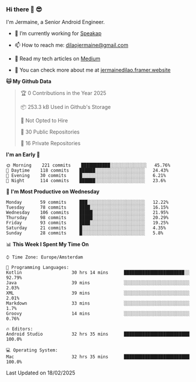 ### Hi there 👋 😎
I'm Jermaine, a Senior Android Engineer.

- 🔭 I’m currently working for [Speakap](https://www.speakap.com/)

- 📫 How to reach me: dilaojermaine@gmail.com

- 📖 Read my tech articles on [Medium](https://jermainedilao.medium.com/)

- 👀 You can check more about me at [jermainedilao.framer.website](https://jermainedilao.framer.website)

<!--
**jermainedilao/jermainedilao** is a ✨ _special_ ✨ repository because its `README.md` (this file) appears on your GitHub profile.

Here are some ideas to get you started:

- 🔭 I’m currently working on ...
- 🌱 I’m currently learning ...
- 👯 I’m looking to collaborate on ...
- 🤔 I’m looking for help with ...
- 💬 Ask me about ...
- 📫 How to reach me: ...
- 😄 Pronouns: ...
- ⚡ Fun fact: ...
-->

<!--START_SECTION:waka-->
**🐱 My Github Data** 

> 🏆 0 Contributions in the Year 2025
 > 
> 📦 253.3 kB Used in Github's Storage 
 > 
> 🚫 Not Opted to Hire
 > 
> 📜 30 Public Repositories 
 > 
> 🔑 16 Private Repositories  
 > 
**I'm an Early 🐤** 

```text
🌞 Morning    221 commits    ███████████░░░░░░░░░░░░░░   45.76% 
🌆 Daytime    118 commits    ██████░░░░░░░░░░░░░░░░░░░   24.43% 
🌃 Evening    30 commits     █░░░░░░░░░░░░░░░░░░░░░░░░   6.21% 
🌙 Night      114 commits    ██████░░░░░░░░░░░░░░░░░░░   23.6%

```
📅 **I'm Most Productive on Wednesday** 

```text
Monday       59 commits     ███░░░░░░░░░░░░░░░░░░░░░░   12.22% 
Tuesday      78 commits     ████░░░░░░░░░░░░░░░░░░░░░   16.15% 
Wednesday    106 commits    █████░░░░░░░░░░░░░░░░░░░░   21.95% 
Thursday     98 commits     █████░░░░░░░░░░░░░░░░░░░░   20.29% 
Friday       93 commits     ████░░░░░░░░░░░░░░░░░░░░░   19.25% 
Saturday     21 commits     █░░░░░░░░░░░░░░░░░░░░░░░░   4.35% 
Sunday       28 commits     █░░░░░░░░░░░░░░░░░░░░░░░░   5.8%

```


📊 **This Week I Spent My Time On** 

```text
⌚︎ Time Zone: Europe/Amsterdam

💬 Programming Languages: 
Kotlin                   30 hrs 14 mins      ███████████████████████░░   92.79% 
Java                     39 mins             ░░░░░░░░░░░░░░░░░░░░░░░░░   2.03% 
XML                      39 mins             ░░░░░░░░░░░░░░░░░░░░░░░░░   2.01% 
Markdown                 33 mins             ░░░░░░░░░░░░░░░░░░░░░░░░░   1.7% 
Groovy                   14 mins             ░░░░░░░░░░░░░░░░░░░░░░░░░   0.76%

🔥 Editors: 
Android Studio           32 hrs 35 mins      █████████████████████████   100.0%

💻 Operating System: 
Mac                      32 hrs 35 mins      █████████████████████████   100.0%

```


 Last Updated on 18/02/2025
<!--END_SECTION:waka-->
